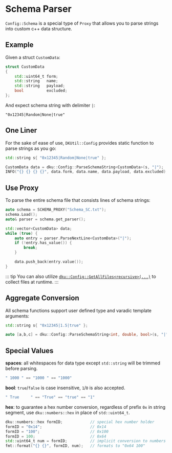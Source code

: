 # Schema Parser

`Config::Schema` is a special type of `Proxy` that allows you to parse strings into custom c++ data structure.

## Example

Given a struct `CustomData`:

```cpp
struct CustomData
{
    std::uint64_t form;
    std::string   name;
    std::string   payload;
    bool          excluded;
};
```

And expect schema string with delimiter `|`:

```
"0x12345|Random|None|true"
```

## One Liner

For the sake of ease of use, `DKUtil::Config` provides static function to parse strings as you go:

```cpp
std::string s{ "0x12345|Random|None|true" };

CustomData data = dku::Config::ParseSchemaString<CustomData>(s, "|");
INFO("{} {} {} {}", data.form, data.name, data.payload, data.excluded);
```

## Use Proxy

To parse the entire schema file that consists lines of schema strings:

```cpp
auto schema = SCHEMA_PROXY("Schema_SC.txt");
schema.Load();
auto& parser = schema.get_parser();

std::vector<CustomData> data;
while (true) {
    auto entry = parser.ParseNextLine<CustomData>("|");
    if (!entry.has_value()) {
        break;
    }

    data.push_back(entry.value());
}
```

::: tip
You can also utilize [`dku::Config::GetAllFiles<recursive>(...)`](file-helpers) to collect files at runtime.
:::

## Aggregate Conversion

All schema functions support user defined type and varadic template arguments:

```cpp
std::string s{ "0x12345|1.5|true" };

auto [a,b,c] = dku::Config::ParseSchemaString<int, double, bool>(s, "|");
```

## Special Values

**spaces**: all whitespaces for data type except `std::string` will be trimmed before parsing.

```cpp
" 1000 " == "1000 " == "1000" 
```

**bool**: `true`/`false` is case insensitive, `1`/`0` is also accepted.

```cpp
" True     " == "True" == "true" == "1"
```

**hex**: to guarantee a hex number conversion, regardless of prefix `0x` in string segment, use `dku::numbers::hex` in place of `std::uint64_t`.

```cpp
dku::numbers::hex formID;            // special hex number holder
formID = "0x14";                     // 0x14
formID = "100";                      // 0x100
formID = 100;                        // 0x64
std::uint64_t num = formID;          // implicit conversion to numbers
fmt::format("{} {}", formID, num);   // formats to "0x64 100"
```
